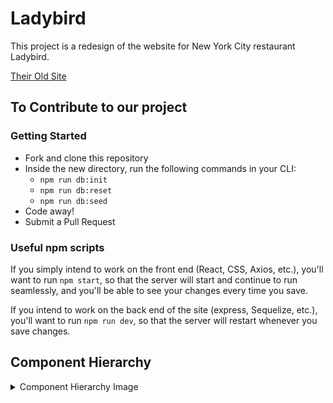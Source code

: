 # Ladybird
This project is a redesign of the website for New York City restaurant Ladybird.

[Their Old Site](http://www.ladybirdny.com/)

## To Contribute to our project
### Getting Started
- Fork and clone this repository
- Inside the new directory, run the following commands in your CLI:
    - <code>npm run db:init</code>
    - <code>npm run db:reset</code>
    - <code>npm run db:seed</code>
- Code away!
- Submit a Pull Request

### Useful npm scripts
If you simply intend to work on the front end (React, CSS, Axios, etc.), you'll want to run <code>npm start</code>, so that the server will start and continue to run seamlessly, and you'll be able to see your changes every time you save.

If you intend to work on the back end of the site (express, Sequelize, etc.), you'll want to run <code>npm run dev</code>, so that the server will restart whenever you save changes.

## Component Hierarchy
<details>
  <summary>Component Hierarchy Image</summary>
  <img src="https://res.cloudinary.com/brian-ogilvie/image/upload/v1550252071/Ladybird/Component%20Hierarchy.png" alt="hierarchy">
</details>
